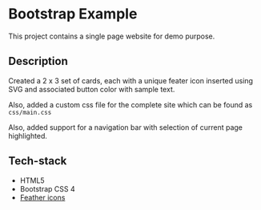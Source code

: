 # Bootstrap Example

This project contains a single page website for demo purpose.

## Description

Created a 2 x 3 set of cards, each with a unique feater icon inserted using SVG and associated button color with sample text.

Also, added a custom css file for the complete site which can be found as `css/main.css`

Also, added support for a navigation bar with selection of current page highlighted.

## Tech-stack

- HTML5
- Bootstrap CSS 4
- [Feather icons](https://feathericons.com)
